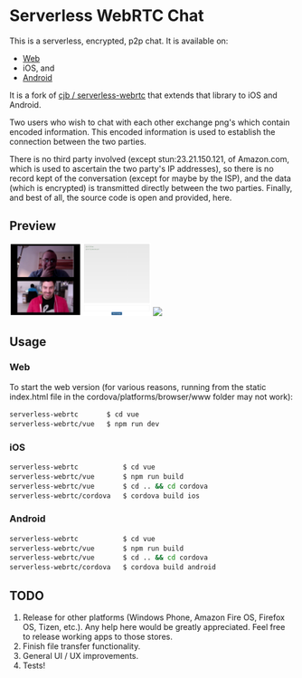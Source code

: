 # Serverless WebRTC Chat
This is a serverless, encrypted, p2p chat. It is available on:
* [Web](https://adam-hanna.github.io/serverless-webrtc/)
* iOS, and
* [Android](https://play.google.com/store/apps/details?id=org.unicomm)

It is a fork of [cjb / serverless-webrtc](https://github.com/cjb/serverless-webrtc) that extends that library to iOS and Android.

Two users who wish to chat with each other exchange png's which contain encoded information. This encoded information is used to establish the connection between the two parties.

There is no third party involved (except stun:23.21.150.121, of Amazon.com, which is used to ascertain the two party's IP addresses), so there is no record kept of the conversation (except for maybe by the ISP), and the data (which is encrypted) is transmitted directly between the two parties. Finally, and best of all, the source code is open and provided, here.

## Preview
<img src="./desktop.png" width="250">

<img src="./mobile_wPhone.png" width="250">

## Usage
### Web
To start the web version (for various reasons, running from the static index.html file in the cordova/platforms/browser/www folder may not work):

~~~ bash
serverless-webrtc 		$ cd vue
serverless-webrtc/vue 	$ npm run dev
~~~

### iOS
~~~ bash
serverless-webrtc 			$ cd vue
serverless-webrtc/vue 		$ npm run build
serverless-webrtc/vue 		$ cd .. && cd cordova
serverless-webrtc/cordova 	$ cordova build ios
~~~

### Android
~~~ bash
serverless-webrtc 			$ cd vue
serverless-webrtc/vue 		$ npm run build
serverless-webrtc/vue 		$ cd .. && cd cordova
serverless-webrtc/cordova 	$ cordova build android
~~~

## TODO
1. Release for other platforms (Windows Phone, Amazon Fire OS, Firefox OS, Tizen, etc.). Any help here would be greatly appreciated. Feel free to release working apps to those stores.
2. Finish file transfer functionality.
3. General UI / UX improvements.
4. Tests!